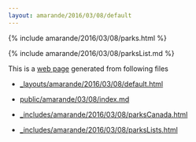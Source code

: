 ```yaml
---
layout: amarande/2016/03/08/default
---
```


{% include amarande/2016/03/08/parks.html %}

{% include amarande/2016/03/08/parksList.md %}

This is a [web page](https://bigdata-mindstorms.github.io/jekyll-playground/public/amarande/03/08/index.html) generated from following files


* [_layouts/amarande/2016/03/08/default.html](https://github.com/bigdata-mindstorms/jekyll-playground/blob/gh-pages/_layouts/amarande/2016/03/08/default.html)

* [public/amarande/03/08/index.md](https://github.com/bigdata-mindstorms/jekyll-playground/blob/gh-pages/public/amarande/03/08/index.md)

* [_includes/amarande/2016/03/08/parksCanada.html](https://github.com/bigdata-mindstorms/jekyll-playground/blob/gh-pages/_includes/amarande/2016/03/08/parksCanada.html)

* [_includes/amarande/2016/03/08/parksLists.html](https://github.com/bigdata-mindstorms/jekyll-playground/blob/gh-pages/_includes/amarande/2016/03/08/parksList.md)
